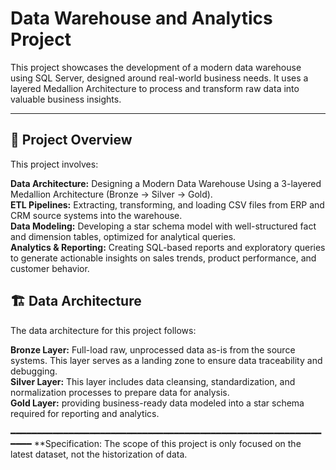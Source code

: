 # Data Warehouse and Analytics Project

This project showcases the development of a modern data warehouse using SQL Server, designed around real-world business needs. It uses a layered Medallion Architecture to process and transform raw data into valuable business insights.

---
## 📖 Project Overview

This project involves:

**Data Architecture:** Designing a Modern Data Warehouse Using a 3-layered Medallion Architecture (Bronze → Silver → Gold).  
**ETL Pipelines:** Extracting, transforming, and loading CSV files from ERP and CRM source systems into the warehouse.  
**Data Modeling:** Developing a star schema model with well-structured fact and dimension tables, optimized for analytical queries.  
**Analytics & Reporting:** Creating SQL-based reports and exploratory queries to generate actionable insights on sales trends, product performance, and customer behavior.  


## 🏗️ Data Architecture   

The data architecture for this project follows:  

**Bronze Layer:** Full-load raw, unprocessed data as-is from the source systems. This layer serves as a landing zone to ensure data traceability and debugging.  
**Silver Layer:** This layer includes data cleansing, standardization, and normalization processes to prepare data for analysis.  
**Gold Layer:** providing business-ready data modeled into a star schema required for reporting and analytics.  

━━━━━━━━━━━━━━━━━━━━━━━━━━━━━━━━━━━━━━━━━━━━━━━━━━━━━━━━━━━━━━━
**Specification: The scope of this project is only focused on the latest dataset, not the historization of data.
